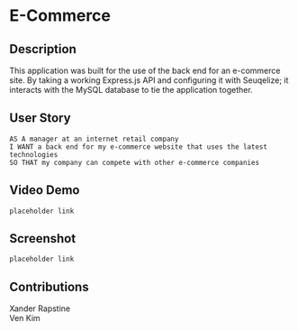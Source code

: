 # E-Commerce

## Description

This application was built for the use of the back end for an e-commerce site. By taking a working Express.js API and configuring it with Seuqelize; it interacts with the MySQL database to tie the application together.
<br>

## User Story

```AS A manager at an internet retail company```<br>
```I WANT a back end for my e-commerce website that uses the latest technologies```<br>
```SO THAT my company can compete with other e-commerce companies```

## Video Demo

```placeholder link```

## Screenshot

```placeholder link```

## Contributions
Xander Rapstine
<br>
Ven Kim